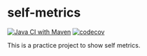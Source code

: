 # self-metrics
[![Java CI with Maven](https://github.com/adityasarma96/self-metrics/actions/workflows/maven.yml/badge.svg)](https://github.com/adityasarma96/self-metrics/actions/workflows/maven.yml)
[![codecov](https://codecov.io/gh/adityasarma96/self-metrics/branch/main/graph/badge.svg?token=NC6D2GUT5P)](https://codecov.io/gh/adityasarma96/self-metrics)

This is a practice project to show self metrics.
